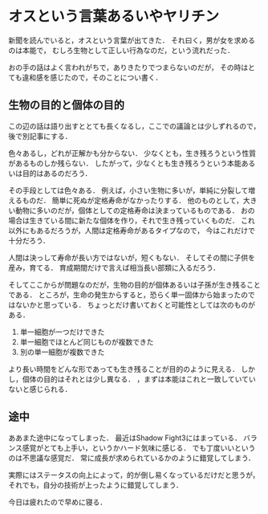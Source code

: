 オスという言葉あるいやヤリチン
======================

新聞を読んでいると，オスという言葉が出てきた．
それ曰く，男が女を求めるのは本能で，
むしろ生物として正しい行為なのだ，という流れだった．

おの手の話はよく言われがちで，ありきたりでつまらないのだが，
その時はとても違和感を感じたので，そのことについ書く．

生物の目的と個体の目的
-----------

この辺の話は語り出すととても長くなるし，ここでの議論とは少しずれるので，後で別記事にする．

色々あるし，どれが正解かも分からない．
少なくとも，生き残ろうという性質があるものしか残らない．
したがって，少なくとも生き残ろうという本能あるいは目的はあるのだろう．

その手段としては色々ある．
例えば，小さい生物に多いが，単純に分裂して増えるものだ．
簡単に死ぬが定格寿命がなかったりする．
他のものとして，大きい動物に多いのだが，個体としての定格寿命は決まっているものである．
おの場合は生きている間に新たな個体を作り，それで生き残っていくものだ．
これ以外にもあるだろうが，人間は定格寿命があるタイプなので，
今はこれだけで十分だろう．

人間は決っして寿命が長い方ではないが，短くもない．
そしてその間に子供を産み，育てる．
育成期間だけで言えば相当長い部類に入るだろう．

そしてここからが問題なのだが，生物の目的が個体あるいは子孫が生き残ることである．
ところが，生命の発生からすると，恐らく単一固体から始まったのではないかと思っている．
ちょっとだけ書いておくと可能性としては次のものがある．

1. 単一細胞が一つだけできた
1. 単一細胞でほとんど同じものが複数できた
1. 別の単一細胞が複数できた

より長い時間をどんな形であっても生き残ることが目的のように見える．
しかし，個体の目的はそれとは少し異なる．
，まずは本能はこれと一致していていないと感じられる．


途中
--------------

ああまた途中になってしまった．
最近はShadow Fight3にはまっている．
バランス感覚がとても上手い，というかハード気味に感じる．
でも丁度いいというのは不思議な感覚だ．
常に成長が求められているかのように錯覚してしまう．

実際にはステータスの向上によって，的が倒し易くなっているだけだと思うが，
それでも，自分の技術が上ったように錯覚してしまう．

今日は疲れたので早めに寝る．
